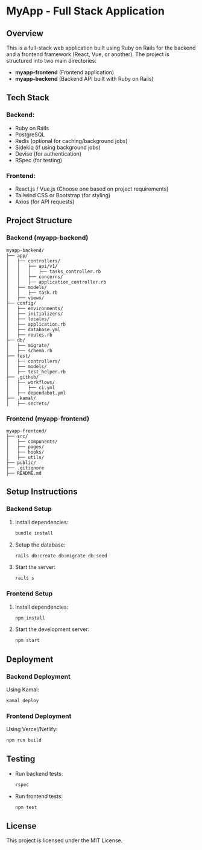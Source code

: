 # MyApp - Full Stack Application

## Overview
This is a full-stack web application built using Ruby on Rails for the backend and a frontend framework (React, Vue, or another). The project is structured into two main directories:

- **myapp-frontend** (Frontend application)
- **myapp-backend** (Backend API built with Ruby on Rails)

## Tech Stack
### Backend:
- Ruby on Rails
- PostgreSQL
- Redis (optional for caching/background jobs)
- Sidekiq (if using background jobs)
- Devise (for authentication)
- RSpec (for testing)

### Frontend:
- React.js / Vue.js (Choose one based on project requirements)
- Tailwind CSS or Bootstrap (for styling)
- Axios (for API requests)

## Project Structure
### Backend (myapp-backend)
```
myapp-backend/
├── app/
│   ├── controllers/
│   │   ├── api/v1/
│   │   │   ├── tasks_controller.rb
│   │   ├── concerns/
│   │   ├── application_controller.rb
│   ├── models/
│   │   ├── task.rb
│   ├── views/
├── config/
│   ├── environments/
│   ├── initializers/
│   ├── locales/
│   ├── application.rb
│   ├── database.yml
│   ├── routes.rb
├── db/
│   ├── migrate/
│   ├── schema.rb
├── test/
│   ├── controllers/
│   ├── models/
│   ├── test_helper.rb
├── .github/
│   ├── workflows/
│   │   ├── ci.yml
│   ├── dependabot.yml
├── .kamal/
│   ├── secrets/
```

### Frontend (myapp-frontend)
```
myapp-frontend/
├── src/
│   ├── components/
│   ├── pages/
│   ├── hooks/
│   ├── utils/
├── public/
├── .gitignore
├── README.md
```

## Setup Instructions
### Backend Setup
1. Install dependencies:
   ```sh
   bundle install
   ```
2. Setup the database:
   ```sh
   rails db:create db:migrate db:seed
   ```
3. Start the server:
   ```sh
   rails s
   ```

### Frontend Setup
1. Install dependencies:
   ```sh
   npm install
   ```
2. Start the development server:
   ```sh
   npm start
   ```

## Deployment
### Backend Deployment
Using Kamal:
```sh
kamal deploy
```

### Frontend Deployment
Using Vercel/Netlify:
```sh
npm run build
```

## Testing
- Run backend tests:
  ```sh
  rspec
  ```
- Run frontend tests:
  ```sh
  npm test
  ```

## License
This project is licensed under the MIT License.

